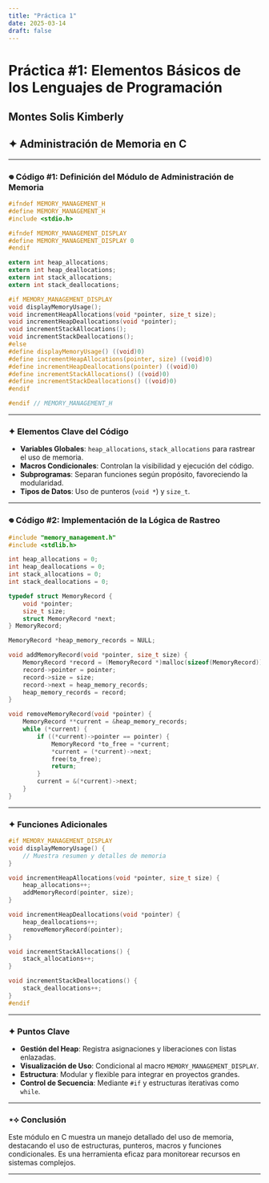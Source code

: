 ```yaml
---
title: "Práctica 1"
date: 2025-03-14
draft: false
---
```


#  **Práctica #1: Elementos Básicos de los Lenguajes de Programación**

## **Montes Solis Kimberly**

## ✦ Administración de Memoria en C

---

### 𖦹 **Código #1: Definición del Módulo de Administración de Memoria**

```c
#ifndef MEMORY_MANAGEMENT_H
#define MEMORY_MANAGEMENT_H
#include <stdio.h>

#ifndef MEMORY_MANAGEMENT_DISPLAY
#define MEMORY_MANAGEMENT_DISPLAY 0
#endif

extern int heap_allocations;
extern int heap_deallocations;
extern int stack_allocations;
extern int stack_deallocations;

#if MEMORY_MANAGEMENT_DISPLAY
void displayMemoryUsage();
void incrementHeapAllocations(void *pointer, size_t size);
void incrementHeapDeallocations(void *pointer);
void incrementStackAllocations();
void incrementStackDeallocations();
#else
#define displayMemoryUsage() ((void)0)
#define incrementHeapAllocations(pointer, size) ((void)0)
#define incrementHeapDeallocations(pointer) ((void)0)
#define incrementStackAllocations() ((void)0)
#define incrementStackDeallocations() ((void)0)
#endif

#endif // MEMORY_MANAGEMENT_H
```

---

### ✦ Elementos Clave del Código

- **Variables Globales**: `heap_allocations`, `stack_allocations` para rastrear el uso de memoria.
- **Macros Condicionales**: Controlan la visibilidad y ejecución del código.
- **Subprogramas**: Separan funciones según propósito, favoreciendo la modularidad.
- **Tipos de Datos**: Uso de punteros (`void *`) y `size_t`.

---

### 𖦹 **Código #2: Implementación de la Lógica de Rastreo**

```c
#include "memory_management.h"
#include <stdlib.h>

int heap_allocations = 0;
int heap_deallocations = 0;
int stack_allocations = 0;
int stack_deallocations = 0;

typedef struct MemoryRecord {
    void *pointer;
    size_t size;
    struct MemoryRecord *next;
} MemoryRecord;

MemoryRecord *heap_memory_records = NULL;

void addMemoryRecord(void *pointer, size_t size) {
    MemoryRecord *record = (MemoryRecord *)malloc(sizeof(MemoryRecord));
    record->pointer = pointer;
    record->size = size;
    record->next = heap_memory_records;
    heap_memory_records = record;
}

void removeMemoryRecord(void *pointer) {
    MemoryRecord **current = &heap_memory_records;
    while (*current) {
        if ((*current)->pointer == pointer) {
            MemoryRecord *to_free = *current;
            *current = (*current)->next;
            free(to_free);
            return;
        }
        current = &(*current)->next;
    }
}
```

---

### ✦ Funciones Adicionales

```c
#if MEMORY_MANAGEMENT_DISPLAY
void displayMemoryUsage() {
    // Muestra resumen y detalles de memoria
}

void incrementHeapAllocations(void *pointer, size_t size) {
    heap_allocations++;
    addMemoryRecord(pointer, size);
}

void incrementHeapDeallocations(void *pointer) {
    heap_deallocations++;
    removeMemoryRecord(pointer);
}

void incrementStackAllocations() {
    stack_allocations++;
}

void incrementStackDeallocations() {
    stack_deallocations++;
}
#endif
```

---

### ✦ Puntos Clave

- **Gestión del Heap**: Registra asignaciones y liberaciones con listas enlazadas.
- **Visualización de Uso**: Condicional al macro `MEMORY_MANAGEMENT_DISPLAY`.
- **Estructura**: Modular y flexible para integrar en proyectos grandes.
- **Control de Secuencia**: Mediante `#if` y estructuras iterativas como `while`.

---

### ⋆⟡ **Conclusión**

Este módulo en C muestra un manejo detallado del uso de memoria, destacando el uso de estructuras, punteros, macros y funciones condicionales. Es una herramienta eficaz para monitorear recursos en sistemas complejos.

---
